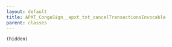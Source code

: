 ```yaml
---
layout: default
title: APXT_CongaSign__apxt_tst_cancelTransactionsInvocable
parent: classes
---
```


```(hidden)```
